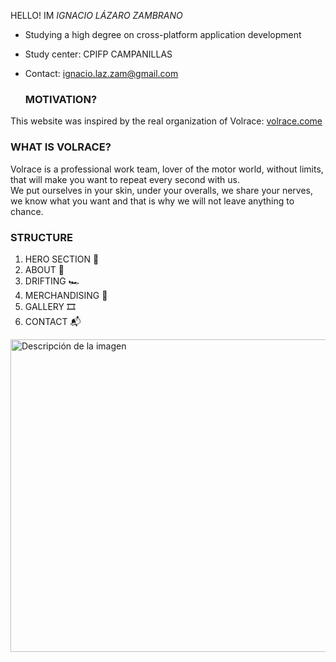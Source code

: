 HELLO! IM _IGNACIO LÁZARO ZAMBRANO_

- Studying a high degree on cross-platform application development
- Study center: CPIFP CAMPANILLAS
- Contact: ignacio.laz.zam@gmail.com

  ###    MOTIVATION?

<p>This website was inspired by the real organization of Volrace: <a href="https://volrace.com/">volrace.come</a></p>

### WHAT IS VOLRACE?

<p>Volrace is a professional work team, lover of the motor world, without limits, 
  that will make you want to repeat every second with us. <br>
  We put ourselves in your skin, under your overalls, we share your nerves, 
  we know what you want and that is why we will not leave anything to chance.</p>

### STRUCTURE

1. HERO SECTION 🦸
2. ABOUT 💭
3. DRIFTING 🏎️
4. MERCHANDISING 👔
5. GALLERY 🎞️
6. CONTACT 📬

<img src="https://volrace.com/wp-content/uploads/2021/12/volrace-gasolina-venas.jpg" alt="Descripción de la imagen" width="800" height="500">
